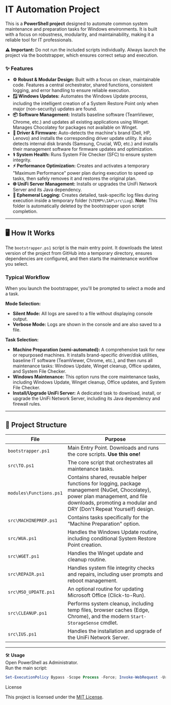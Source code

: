 # IT Automation Project

This is a **PowerShell project** designed to automate common system maintenance and preparation tasks for Windows environments. It is built with a focus on robustness, modularity, and maintainability, making it a reliable tool for IT professionals.

⚠️ **Important:** Do not run the included scripts individually. Always launch the project via the bootstrapper, which ensures correct setup and execution.

### ✨ Features

*   **⚙️ Robust & Modular Design:** Built with a focus on clean, maintainable code. Features a central orchestrator, shared functions, consistent logging, and error handling to ensure reliable execution.
*   **🪟 Windows Updates:** Automates the Windows Update process, including the intelligent creation of a System Restore Point only when major (non-security) updates are found.
*   **📦 Software Management:** Installs baseline software (TeamViewer, Chrome, etc.) and updates all existing applications using Winget. Manages Chocolatey for packages not available on Winget.
*   **🔩 Driver & Firmware:** Auto-detects the machine's brand (Dell, HP, Lenovo) and installs the corresponding driver update utility. It also detects internal disk brands (Samsung, Crucial, WD, etc.) and installs their management software for firmware updates and optimization.
*   **⚕️ System Health:** Runs System File Checker (SFC) to ensure system integrity.
*   **⚡ Performance Optimization:** Creates and activates a temporary "Maximum Performance" power plan during execution to speed up tasks, then safely removes it and restores the original plan.
*   **🌐 UniFi Server Management:** Installs or upgrades the UniFi Network Server and its Java dependency.
*   **📝 Ephemeral Logging:** Creates detailed, task-specific log files during execution inside a temporary folder (`%TEMP%\IAP\src\Log`). **Note:** This folder is automatically deleted by the bootstrapper upon script completion.

---

## 🖥️ How It Works

The `bootstrapper.ps1` script is the main entry point. It downloads the latest version of the project from GitHub into a temporary directory, ensures dependencies are configured, and then starts the maintenance workflow you select.

### Typical Workflow

When you launch the bootstrapper, you'll be prompted to select a mode and a task.

**Mode Selection:**
* **Silent Mode:** All logs are saved to a file without displaying console output.
* **Verbose Mode:** Logs are shown in the console and are also saved to a file.

**Task Selection:**
* **Machine Preparation (semi-automated):** A comprehensive task for new or repurposed machines. It installs brand-specific driver/disk utilities, baseline IT software (TeamViewer, Chrome, etc.), and then runs all maintenance tasks: Windows Update, Winget cleanup, Office updates, and System File Checker.
* **Windows Maintenance:** This option runs the core maintenance tasks, including Windows Update, Winget cleanup, Office updates, and System File Checker.
* **Install/Upgrade UniFi Server:** A dedicated task to download, install, or upgrade the UniFi Network Server, including its Java dependency and firewall rules.

---

## 📂 Project Structure

| File | Purpose |
|---|---|
| `bootstrapper.ps1` | Main Entry Point. Downloads and runs the core scripts. **Use this one!** |
| `src\TO.ps1` | The core script that orchestrates all maintenance tasks. |
| `modules\Functions.ps1` | Contains shared, reusable helper functions for logging, package management (NuGet, Chocolatey), power plan management, and file downloads, promoting a modular and DRY (Don't Repeat Yourself) design. |
| `src\MACHINEPREP.ps1` | Contains tasks specifically for the "Machine Preparation" option. |
| `src/WUA.ps1` | Handles the Windows Update routine, including conditional System Restore Point creation. |
| `src\WGET.ps1` | Handles the Winget update and cleanup routine. |
| `src\REPAIR.ps1` | Handles system file integrity checks and repairs, including user prompts and reboot management. |
| `src\MSO_UPDATE.ps1` | An optional routine for updating Microsoft Office (Click-to-Run). |
| `src\CLEANUP.ps1` | Performs system cleanup, including temp files, browser caches (Edge, Chrome), and the modern `Start-StorageSense` cmdlet. |
| `src\IUS.ps1` | Handles the installation and upgrade of the UniFi Network Server. |

---

🛠️ **Usage**  
Open PowerShell as Administrator.  
Run the main script:  

```powershell
Set-ExecutionPolicy Bypass -Scope Process -Force; Invoke-WebRequest -Uri "https://raw.githubusercontent.com/Gordeth/IT/main/bootstrapper.ps1" -OutFile "$env:TEMP\bootstrapper.ps1"; & "$env:TEMP\bootstrapper.ps1"; Remove-Item -Path "$env:TEMP\bootstrapper.ps1" -Force
```
License

This project is licensed under the [MIT License](LICENSE).
